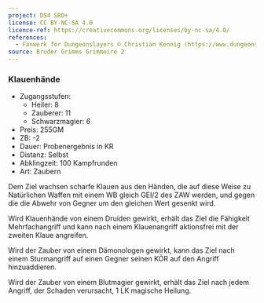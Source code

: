 ```yaml
---
project: DS4 SRD+
license: CC BY-NC-SA 4.0
licence-ref: https://creativecommons.org/licenses/by-nc-sa/4.0/
references: 
  - Fanwerk for Dungeonslayers © Christian Kennig (https://www.dungeonslayers.net/)
source: Bruder Grimms Grimmoire 2
---
```


### Klauenhände

- Zugangsstufen:
  - Heiler: 8
  - Zauberer: 11
  - Schwarzmagier: 6
- Preis: 255GM
- ZB: -2
- Dauer: Probenergebnis in KR
- Distanz: Selbst
- Abklingzeit: 100 Kampfrunden
- Art: Zaubern

Dem Ziel wachsen scharfe Klauen aus den Händen, die auf diese Weise zu Natürlichen Waffen mit einem WB gleich GEI/2 des ZAW werden, und gegen die die Abwehr von Gegner um den gleichen Wert gesenkt wird.

Wird Klauenhände von einem Druiden gewirkt, erhält das Ziel die Fähigkeit Mehrfachangriff und kann nach einem Klauenangriff aktionsfrei mit der zweiten Klaue angreifen.

Wird der Zauber von einem Dämonologen gewirkt, kann das Ziel nach einem Sturmangriff auf einen Gegner seinen KÖR auf den Angriff hinzuaddieren.

Wird der Zauber von einem Blutmagier gewirkt, erhält das Ziel nach jedem Angriff, der Schaden verursacht, 1 LK magische Heilung.


